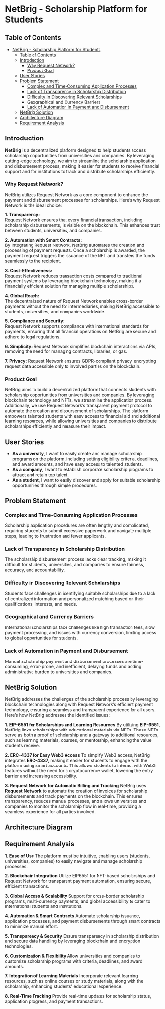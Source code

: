 # NetBrig - Scholarship Platform for Students

## Table of Contents

- [NetBrig - Scholarship Platform for Students](#netbrig---scholarship-platform-for-students)
  - [Table of Contents](#table-of-contents)
  - [Introduction](#introduction)
    - [Why Request Network?](#why-request-network)
    - [Product Goal](#product-goal)
  - [User Stories](#user-stories)
  - [Problem Statement](#problem-statement)
    - [Complex and Time-Consuming Application Processes](#complex-and-time-consuming-application-processes)
    - [Lack of Transparency in Scholarship Distribution](#lack-of-transparency-in-scholarship-distribution)
    - [Difficulty in Discovering Relevant Scholarships](#difficulty-in-discovering-relevant-scholarships)
    - [Geographical and Currency Barriers](#geographical-and-currency-barriers)
    - [Lack of Automation in Payment and Disbursement](#lack-of-automation-in-payment-and-disbursement)
  - [NetBrig Solution](#netbrig-solution)
  - [Architecture Diagram](#architecture-diagram)
  - [Requirement Analysis](#requirement-analysis)

## Introduction

**NetBrig** is a decentralized platform designed to help students access scholarship opportunities from universities and companies. By leveraging cutting-edge technology, we aim to streamline the scholarship application and disbursement process, making it easier for students to receive financial support and for institutions to track and distribute scholarships efficiently.

### Why Request Network?

NetBrig utilizes Request Network as a core component to enhance the payment and disbursement processes for scholarships. Here’s why Request Network is the ideal choice:

**1. Transparency:**  
Request Network ensures that every financial transaction, including scholarship disbursements, is visible on the blockchain. This enhances trust between students, universities, and companies.

**2. Automation with Smart Contracts:**  
By integrating Request Network, NetBrig automates the creation and processing of payment requests. Once a scholarship is awarded, the payment request triggers the issuance of the NFT and transfers the funds seamlessly to the recipient.

**3. Cost-Effectiveness:**  
Request Network reduces transaction costs compared to traditional payment systems by leveraging blockchain technology, making it a financially efficient solution for managing multiple scholarships.

**4. Global Reach:**  
The decentralized nature of Request Network enables cross-border payments without the need for intermediaries, making NetBrig accessible to students, universities, and companies worldwide.

**5. Compliance and Security:**  
Request Network supports compliance with international standards for payments, ensuring that all financial operations on NetBrig are secure and adhere to legal regulations.

**6. Simplicity:**
Request Network simplifies blockchain interactions via APIs, removing the need for managing contracts, libraries, or gas.

**7. Privacy:**
Request Network ensures GDPR-compliant privacy, encrypting request data accessible only to involved parties on the blockchain.

### Product Goal

NetBrig aims to build a decentralized platform that connects students with scholarship opportunities from universities and companies. By leveraging blockchain technology and NFTs, we streamline the application process. Additionally, we use Request Network’s transparent payment protocol to automate the creation and disbursement of scholarships. The platform empowers talented students with easy access to financial aid and additional learning resources, while allowing universities and companies to distribute scholarships efficiently and measure their impact.

## User Stories

- **As a university**, I want to easily create and manage scholarship programs on the platform, including setting eligibility criteria, deadlines, and award amounts, and have easy access to talented students.
- **As a company**, I want to establish corporate scholarship programs to attract and retain top talent.
- **As a student**, I want to easily discover and apply for suitable scholarship opportunities through simple procedures.

## Problem Statement

### Complex and Time-Consuming Application Processes

Scholarship application procedures are often lengthy and complicated, requiring students to submit excessive paperwork and navigate multiple steps, leading to frustration and fewer applicants.

### Lack of Transparency in Scholarship Distribution

The scholarship disbursement process lacks clear tracking, making it difficult for students, universities, and companies to ensure fairness, accuracy, and accountability.

### Difficulty in Discovering Relevant Scholarships

Students face challenges in identifying suitable scholarships due to a lack of centralized information and personalized matching based on their qualifications, interests, and needs.

### Geographical and Currency Barriers

International scholarships face challenges like high transaction fees, slow payment processing, and issues with currency conversion, limiting access to global opportunities for students.

### Lack of Automation in Payment and Disbursement

Manual scholarship payment and disbursement processes are time-consuming, error-prone, and inefficient, delaying funds and adding administrative burden to universities and companies.

## NetBrig Solution

NetBrig addresses the challenges of the scholarship process by leveraging blockchain technologies along with Request Network’s efficient payment technology, ensuring a seamless and transparent experience for all users. Here’s how NetBrig addresses the identified issues:

**1. EIP-6551 for Scholarships and Learning Resources**
By utilizing **EIP-6551**, NetBrig links scholarships with educational materials via NFTs. These NFTs serve as both a proof of scholarship and a gateway to additional resources, such as learning materials, courses, or mentorship, enhancing the value students receive.

**2. ERC-4337 for Easy Web3 Access**
To simplify Web3 access, NetBrig integrates **ERC-4337,** making it easier for students to engage with the platform using smart accounts. This allows students to interact with Web3 features without the need for a cryptocurrency wallet, lowering the entry barrier and increasing accessibility.

**3. Request Network for Automatic Billing and Tracking**
NetBrig uses **Request Network** to automate the creation of invoices for scholarship disbursements and track payments on the blockchain. This ensures transparency, reduces manual processes, and allows universities and companies to monitor the scholarship flow in real-time, providing a seamless experience for all parties involved.

## Architecture Diagram

## Requirement Analysis

**1. Ease of Use**
The platform must be intuitive, enabling users (students, universities, companies) to easily navigate and manage scholarship processes.

**2. Blockchain Integration**
Utilize EIP6551 for NFT-based scholarships and Request Network for transparent payment automation, ensuring secure, efficient transactions.

**3. Global Access & Scalability**
Support for cross-border scholarship programs, multi-currency payments, and global accessibility to cater to international students and institutions.

**4. Automation & Smart Contracts**
Automate scholarship issuance, application processes, and payment disbursements through smart contracts to minimize manual effort.

**5. Transparency & Security**
Ensure transparency in scholarship distribution and secure data handling by leveraging blockchain and encryption technologies.

**6. Customization & Flexibility**
Allow universities and companies to customize scholarship programs with criteria, deadlines, and award amounts.

**7. Integration of Learning Materials**
Incorporate relevant learning resources, such as online courses or study materials, along with the scholarship, enhancing students' educational experience.

**8. Real-Time Tracking**
Provide real-time updates for scholarship status, application progress, and payment transactions.
